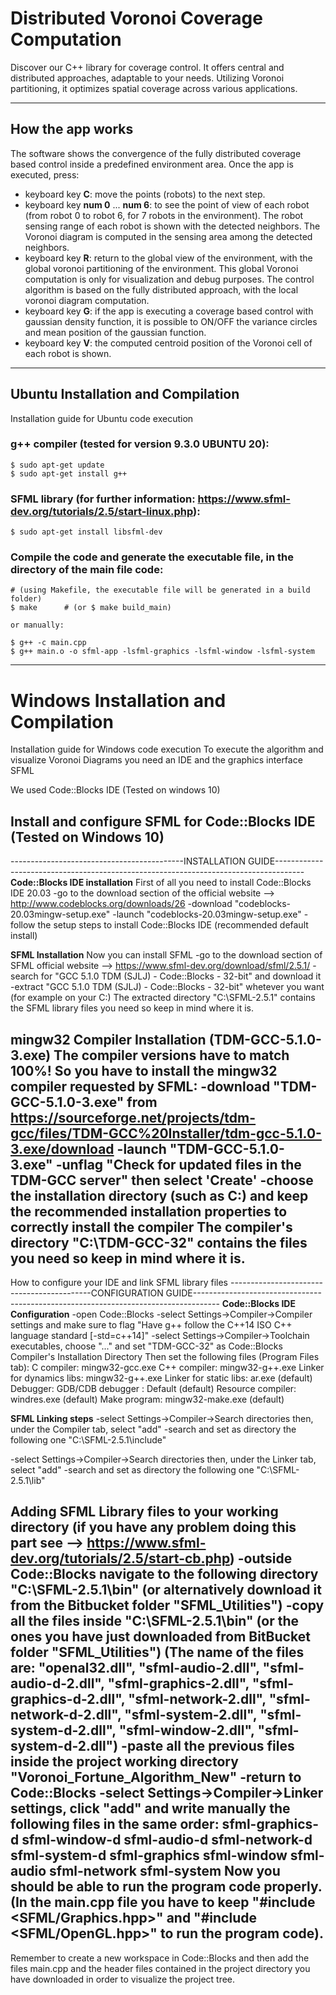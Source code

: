 # Distributed Voronoi Coverage Computation
Discover our C++ library for coverage control. It offers central and distributed approaches, adaptable to your needs. Utilizing Voronoi partitioning, it optimizes spatial coverage across various applications.

---

## How the app works ##
The software shows the convergence of the fully distributed coverage based control inside a predefined environment area.
Once the app is executed, press:

* keyboard key **C**: move the points (robots) to the next step.
* keyboard key **num 0** ... **num 6**: to see the point of view of each robot (from robot 0 to robot 6, for 7 robots in the environment). The robot sensing range of each robot is shown with the detected neighbors. The Voronoi diagram is computed in the sensing area among the detected neighbors.
* keyboard key **R**: return to the global view of the environment, with the global voronoi partitioning of the environment. This global Voronoi computation is only for visualization and debug purposes. The control algorithm is based on the fully distributed approach, with the local voronoi diagram computation.
* keyboard key **G**: if the app is executing a coverage based control with gaussian density function, it is possible to ON/OFF the variance circles and mean position of the gaussian function.
* keyboard key **V**: the computed centroid position of the Voronoi cell of each robot is shown.

---

## Ubuntu Installation and Compilation
Installation guide for Ubuntu code execution

### g++ compiler (tested for version 9.3.0 UBUNTU 20):
    $ sudo apt-get update
    $ sudo apt-get install g++

### SFML library (for further information: https://www.sfml-dev.org/tutorials/2.5/start-linux.php):
    $ sudo apt-get install libsfml-dev

### Compile the code and generate the executable file, in the directory of the main file code:
    # (using Makefile, the executable file will be generated in a build folder)
    $ make      # (or $ make build_main)

    or manually:

    $ g++ -c main.cpp
    $ g++ main.o -o sfml-app -lsfml-graphics -lsfml-window -lsfml-system 

--- 

# Windows Installation and Compilation
Installation guide for Windows code execution
To execute the algorithm and visualize Voronoi Diagrams you need an IDE and the graphics interface SFML  

We used Code::Blocks IDE (Tested on windows 10)

## Install and configure SFML for Code::Blocks IDE (Tested on Windows 10)
-------------------------------------------INSTALLATION GUIDE-------------------------------------------------------------------------------------
**Code::Blocks IDE installation**
First of all you need to install Code::Blocks IDE 20.03
-go to the download section of the official website --> http://www.codeblocks.org/downloads/26
-download "codeblocks-20.03mingw-setup.exe"
-launch "codeblocks-20.03mingw-setup.exe"
-follow the setup steps to install Code::Blocks IDE (recommended default install)

**SFML Installation**
Now you can install SFML
-go to the download section of SFML official website --> https://www.sfml-dev.org/download/sfml/2.5.1/
-search for "GCC 5.1.0 TDM (SJLJ) - Code::Blocks - 32-bit" and download it
-extract "GCC 5.1.0 TDM (SJLJ) - Code::Blocks - 32-bit" whetever you want (for example on your C:\)
The extracted directory "C:\SFML-2.5.1" contains the SFML library files you need so keep in mind where it is.

**mingw32 Compiler Installation (TDM-GCC-5.1.0-3.exe)**
The compiler versions have to match 100%! So you have to install the mingw32 compiler requested by SFML:
-download "TDM-GCC-5.1.0-3.exe" from https://sourceforge.net/projects/tdm-gcc/files/TDM-GCC%20Installer/tdm-gcc-5.1.0-3.exe/download
-launch "TDM-GCC-5.1.0-3.exe"
-unflag "Check for updated files in the TDM-GCC server" then select 'Create'
-choose the installation directory (such as C:\) and keep the recommended installation properties to correctly install the compiler
The compiler's directory "C:\TDM-GCC-32" contains the files you need so keep in mind where it is.
--------------------------------------------------------------------------------------------------------------------------------------------------

How to configure your IDE and link SFML library files
-------------------------------------------CONFIGURATION GUIDE------------------------------------------------------------------------------------
**Code::Blocks IDE Configuration**
-open Code::Blocks
-select Settings->Compiler->Compiler settings and make sure to flag "Have g++ follow the C++14 ISO C++ language standard [-std=c++14]"
-select Settings->Compiler->Toolchain executables, choose "..." and set "TDM-GCC-32" as Code::Blocks Compiler's Installation Directory
Then set the following files (Program Files tab):
    C compiler: mingw32-gcc.exe
    C++ compiler: mingw32-g++.exe
    Linker for dynamics libs: mingw32-g++.exe
    Linker for static libs: ar.exe (default)
    Debugger: GDB/CDB debugger : Default (default)
    Resource compiler: windres.exe (default)
    Make program: mingw32-make.exe (default)
    
**SFML Linking steps**
-select Settings->Compiler->Search directories then, under the Compiler tab, select "add"
-search and set as directory the following one "C:\SFML-2.5.1\include"

-select Settings->Compiler->Search directories then, under the Linker tab, select "add"
-search and set as directory the following one "C:\SFML-2.5.1\lib"

**Adding SFML Library files to your working directory** (if you have any problem doing this part see --> https://www.sfml-dev.org/tutorials/2.5/start-cb.php)
-outside Code::Blocks navigate to the following directory "C:\SFML-2.5.1\bin" (or alternatively download it from the Bitbucket folder "SFML_Utilities")
-copy all the files inside "C:\SFML-2.5.1\bin" (or the ones you have just downloaded from BitBucket folder "SFML_Utilities")
 (The name of the files are: "openal32.dll", "sfml-audio-2.dll", "sfml-audio-d-2.dll", "sfml-graphics-2.dll", "sfml-graphics-d-2.dll", 
    "sfml-network-2.dll", "sfml-network-d-2.dll", "sfml-system-2.dll", "sfml-system-d-2.dll", "sfml-window-2.dll", "sfml-system-d-2.dll")
-paste all the previous files inside the project working directory "Voronoi_Fortune_Algorithm_New"
-return to Code::Blocks
-select Settings->Compiler->Linker settings, click "add" and write manually the following files in the same order:
    sfml-graphics-d
    sfml-window-d
    sfml-audio-d
    sfml-network-d
    sfml-system-d
    sfml-graphics
    sfml-window
    sfml-audio
    sfml-network
    sfml-system
Now you should be able to run the program code properly.
(In the main.cpp file you have to keep "#include <SFML/Graphics.hpp>" and "#include <SFML/OpenGL.hpp>" to run the program code).
--------------------------------------------------------------------------------------------------------------------------------------------------  

Remember to create a new workspace in Code::Blocks and then add the files main.cpp and the header files contained in the project directory you have downloaded
in order to visualize the project tree.



